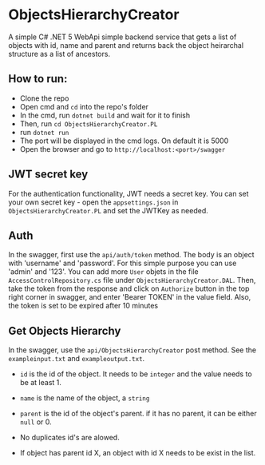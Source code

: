 # ObjectsHierarchyCreator


A simple C# .NET 5 WebApi simple backend service that gets a list of objects with id, name and parent and returns back the object heirarchal structure as a list of ancestors.



## How to run:
- Clone the repo
- Open cmd and ```cd``` into the repo's folder
- In the cmd, run ```dotnet build``` and wait for it to finish
- Then, run ```cd ObjectsHierarchyCreator.PL```
- run ```dotnet run```
- The port will be displayed in the cmd logs. On default it is 5000
- Open the browser and go to ```http://localhost:<port>/swagger```

## JWT secret key
For the authentication functionality, JWT needs a secret key. You can set your own secret key - open the ```appsettings.json``` in ```ObjectsHierarchyCreator.PL``` and set the JWTKey as needed.

## Auth
In the swagger, first use the ```api/auth/token``` method. The body is an object with 'username' and 'password'. For this simple purpose you can use 'admin' and '123'.
You can add more ```User``` objets in the file ```AccessControlRepository.cs``` file under ```ObjectsHierarchyCreator.DAL```.
Then, take the token from the response and click on ```Authorize``` button in the top right corner in swagger, and enter 'Bearer TOKEN' in the value field.
Also, the token is set to be expired after 10 minutes

## Get Objects Hierarchy
In the swagger, use the ```api/ObjectsHierarchyCreator``` post method. See the ```exampleinput.txt``` and ```exampleoutput.txt```.

- ```id``` is the id of the object. It needs to be ```integer``` and the value needs to be at least 1.
- ```name``` is the name of the object, a ```string```
- ```parent``` is the id of the object's parent. if it has no parent, it can be either ```null``` or 0.
  
- No duplicates id's are alowed.
- If object has parent id X, an object with id X needs to be exist in the list.
